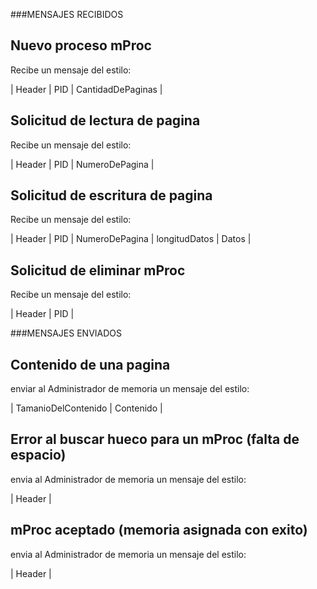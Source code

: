 ###MENSAJES RECIBIDOS


## Nuevo proceso mProc

Recibe un mensaje del estilo:

| Header | PID | CantidadDePaginas |

## Solicitud de lectura de pagina

Recibe un mensaje del estilo:

| Header | PID | NumeroDePagina |

## Solicitud de escritura de pagina

Recibe un mensaje del estilo:

| Header | PID | NumeroDePagina | longitudDatos | Datos |

## Solicitud de eliminar mProc

Recibe un mensaje del estilo:

| Header | PID |


###MENSAJES ENVIADOS

## Contenido de una pagina

enviar al Administrador de memoria un mensaje del estilo:

| TamanioDelContenido | Contenido |

## Error al buscar hueco para un mProc (falta de espacio)

envia al Administrador de memoria un mensaje del estilo:

| Header |

## mProc aceptado (memoria asignada con exito)

envia al Administrador de memoria un mensaje del estilo:

| Header |